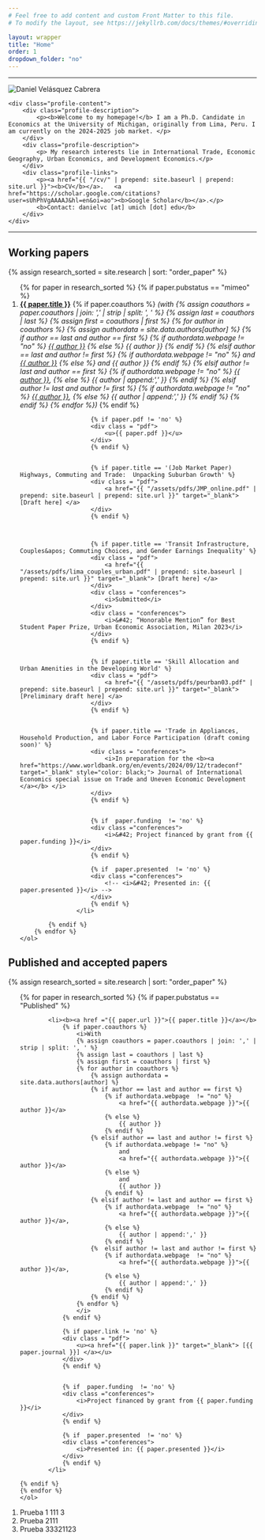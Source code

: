 ```yaml
---
# Feel free to add content and custom Front Matter to this file.
# To modify the layout, see https://jekyllrb.com/docs/themes/#overriding-theme-defaults

layout: wrapper
title: "Home"
order: 1
dropdown_folder: "no"
---
```

<article>
<!-- <header class="page-header">
	<h2>Welcome to my homepage!</h2>	
</header> -->

<hr>

  
<div class="img_profile col-xs-12">	
	<div class="profile-text"> 
		<img src="/assets/images/profile4.jpg" alt="Daniel Velásquez Cabrera">
	</div> 
	
	<div class="profile-content">
		<div class="profile-description">
			<p><b>Welcome to my homepage!</b> I am a Ph.D. Candidate in Economics at the University of Michigan, originally from Lima, Peru. I am currently on the 2024-2025 job market. </p>
		</div>
		<div class="profile-description">
			<p> My research interests lie in International Trade, Economic Geography, Urban Economics, and Development Economics.</p>
		</div>		
		<div class="profile-links">
			<p><a href="{{ "/cv/" | prepend: site.baseurl | prepend: site.url }}"><b>CV</b></a>.   <a href="https://scholar.google.com/citations?user=sUhPhVgAAAAJ&hl=en&oi=ao"><b>Google Scholar</b></a>.</p>
			<b>Contact: danielvc [at] umich [dot] edu</b>		
		</div>
	</div>
</div>

</article>


<hr>

<h2> Working papers </h2>

<div>
	{% assign research_sorted = site.research | sort: "order_paper" %}
	<ol style="list-style-type: decimal;" start="1">		
		{% for paper in research_sorted %}
			{% if paper.pubstatus == "mimeo" %}
					<li><b><a href ="{{ paper.url }}">{{ paper.title }}</a></b>
						{% if paper.coauthors %}
							<i> (with
							{% assign coauthors = paper.coauthors | join: ',' | strip | split: ', ' %}
							{% assign last = coauthors | last %}
							{% assign first = coauthors | first %}
							{% for author in coauthors %}
								{% assign authordata = site.data.authors[author] %}
								{% if author == last and author == first %}
									{% if authordata.webpage  != "no" %}
										<a href="{{ authordata.webpage }}">{{ author }}</a>
									{% else %}
										{{ author }}
									{% endif %}
								{% elsif author == last and author != first %}
									{% if authordata.webpage != "no" %}
										and
										<a href="{{ authordata.webpage }}">{{ author }}</a>
									{% else %}
										and
										{{ author }}
									{% endif %}
								{% elsif author != last and author == first %}
									{% if authordata.webpage  != "no" %}
										<a href="{{ authordata.webpage }}">{{ author }}</a>,
									{% else %}
										{{ author | append:',' }}
									{% endif %}
								{%	elsif author != last and author != first %}
									{% if authordata.webpage  != "no" %}
										<a href="{{ authordata.webpage }}">{{ author }}</a>,
									{% else %}
										{{ author | append:',' }}
									{% endif %}
								{% endif %}
							{% endfor %})
							</i>
						{% endif %}
						
						
						{% if paper.pdf != 'no' %}
						<div class = "pdf">
							<u>{{ paper.pdf }}</u>
						</div>
						{% endif %}
							
						
						{% if paper.title == '(Job Market Paper) Highways, Commuting and Trade:  Unpacking Suburban Growth' %}
						<div class = "pdf">
							<a href="{{ "/assets/pdfs/JMP_online.pdf" | prepend: site.baseurl | prepend: site.url }}" target="_blank"> [Draft here] </a>
						</div>
						{% endif %}		

						
						
						{% if paper.title == 'Transit Infrastructure, Couples&apos; Commuting Choices, and Gender Earnings Inequality' %}
						<div class = "pdf">
							<a href="{{ "/assets/pdfs/lima_couples_urban.pdf" | prepend: site.baseurl | prepend: site.url }}" target="_blank"> [Draft here] </a>
						</div>
						<div class = "conferences">
							<i>Submitted</i>
						</div>				
						<div class = "conferences">
							<i>&#42; “Honorable Mention” for Best Student Paper Prize, Urban Economic Association, Milan 2023</i>
						</div>			
						{% endif %}
						
						
						{% if paper.title == 'Skill Allocation and Urban Amenities in the Developing World' %}
						<div class = "pdf">
							<a href="{{ "/assets/pdfs/peurban03.pdf" | prepend: site.baseurl | prepend: site.url }}" target="_blank"> [Preliminary draft here] </a>
						</div>
						{% endif %}			
						
						
						{% if paper.title == 'Trade in Appliances, Household Production, and Labor Force Participation (draft coming soon)' %}	
						<div class = "conferences">
							<i>In preparation for the <b><a href="https://www.worldbank.org/en/events/2024/09/12/tradeconf" target="_blank" style="color: black;"> Journal of International Economics special issue on Trade and Uneven Economic Development </a></b> </i>
						</div>			
						{% endif %}
									
						
						{% if  paper.funding  != 'no' %}
						<div class ="conferences">
							<i>&#42; Project financed by grant from {{ paper.funding }}</i>
						</div>
						{% endif %}
						
						{% if  paper.presented  != 'no' %}
						<div class ="conferences">
							<!-- <i>&#42; Presented in: {{ paper.presented }}</i> -->
						</div>
						{% endif %}		
					</li>				
							
			{% endif %}	
		{% endfor %}
	</ol>				
</div>





<h2> Published and accepted papers </h2>
<div>
	{% assign research_sorted = site.research | sort: "order_paper" %}
	<ol style="list-style-type: decimal;">		
	{% for paper in research_sorted %}
	{% if paper.pubstatus == "Published" %}
			
			<li><b><a href ="{{ paper.url }}">{{ paper.title }}</a></b>
				{% if paper.coauthors %}
					<i>With
					{% assign coauthors = paper.coauthors | join: ',' | strip | split: ', ' %}
					{% assign last = coauthors | last %}
					{% assign first = coauthors | first %}
					{% for author in coauthors %}
						{% assign authordata = site.data.authors[author] %}
						{% if author == last and author == first %}
							{% if authordata.webpage  != "no" %}
								<a href="{{ authordata.webpage }}">{{ author }}</a>
							{% else %}
								{{ author }}
							{% endif %}
						{% elsif author == last and author != first %}
							{% if authordata.webpage != "no" %}
								and
								<a href="{{ authordata.webpage }}">{{ author }}</a>
							{% else %}
								and
								{{ author }}
							{% endif %}
						{% elsif author != last and author == first %}
							{% if authordata.webpage  != "no" %}
								<a href="{{ authordata.webpage }}">{{ author }}</a>,
							{% else %}
								{{ author | append:',' }}
							{% endif %}
						{%	elsif author != last and author != first %}
							{% if authordata.webpage  != "no" %}
								<a href="{{ authordata.webpage }}">{{ author }}</a>,
							{% else %}
								{{ author | append:',' }}
							{% endif %}
						{% endif %}
					{% endfor %}
					</i>
				{% endif %}
					
				{% if paper.link != 'no' %}
				<div class = "pdf">
					<u><a href="{{ paper.link }}" target="_blank"> [{{ paper.journal }}] </a></u>
				</div>
				{% endif %}
						
				
				{% if  paper.funding  != 'no' %}
				<div class ="conferences">
					<i>Project financed by grant from {{ paper.funding }}</i>
				</div>
				{% endif %}
							
				{% if  paper.presented  != 'no' %}
				<div class ="conferences">
					<i>Presented in: {{ paper.presented }}</i>
				</div>
				{% endif %}		
			</li>				
					
	{% endif %}	
	{% endfor %}
	</ol>			
		
</div>

<div>
	<ol>
		<li> Prueba 1	111 3
		</li>	
		<li> Prueba 2111	
		</li>			
		<li> Prueba 33321123	
		</li>				
	</ol>	
</div>
	